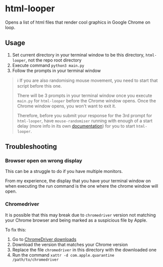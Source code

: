 # html-looper
Opens a list of html files that render cool graphics in Google Chrome on loop.

## Usage
1. Set current directory in your terminal window to be this directory, `html-looper`, not the repo root directory
2. Execute command `python3 main.py`
3. Follow the prompts in your terminal window

> :information_source: If you are also randomising mouse movement, you need to start that script before this one.
> 
> There will be 3 prompts in your terminal window once you execute `main.py` for `html-looper` before the Chrome window opens. Once the Chrome window opens, you won't want to exit it.
> 
> Therefore, before you submit your response for the 3rd prompt for `html-looper`, have `mouse-randomiser` running with enough of a start delay (more info in its own [documentation](../mouse-randomiser/README.md#usage)) for you to start `html-looper`.

## Troubleshooting
### Browser open on wrong display
This can be a struggle to do if you have multiple monitors.

From my experience, the display that you have your terminal window on when executing the run command is the one where the chrome window will open.

### Chromedriver
It is possible that this may break due to `chromedriver` version not matching your Chrome browser and being marked as a suspicious file by Apple.

To fix this:
1. Go to [ChromeDriver downloads](https://chromedriver.chromium.org/downloads)
2. Download the version that matches your Chrome version
3. Replace the file `chromedriver` in this directory with the downloaded one
4. Run the command `xattr -d com.apple.quarantine /path/to/chromedriver`